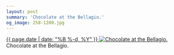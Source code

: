 ```yaml
---
layout: post
summary: 'Chocolate at the Bellagio.'
og_image: 258-1280.jpg
---
```


<p>
 <time>
  <a href="/258">
   {{ page.date | date: "%B %-d, %Y" }}
  </a>
 </time>
 <a href="/258">
  <img alt="Chocolate at the Bellagio." data-taken="12/27/2013" sizes="(min-width: 700px) 50vw, calc(100vw - 2rem)" src="{{ site.assets_url }}/258-640.jpg" srcset="{{ site.assets_url }}/258-1280.jpg 1280w, {{ site.assets_url }}/258-960.jpg 960w, {{ site.assets_url }}/258-640.jpg 640w, {{ site.assets_url }}/258-320.jpg 320w"/>
 </a>
 <span>
  Chocolate at the Bellagio.
 </span>
</p>

